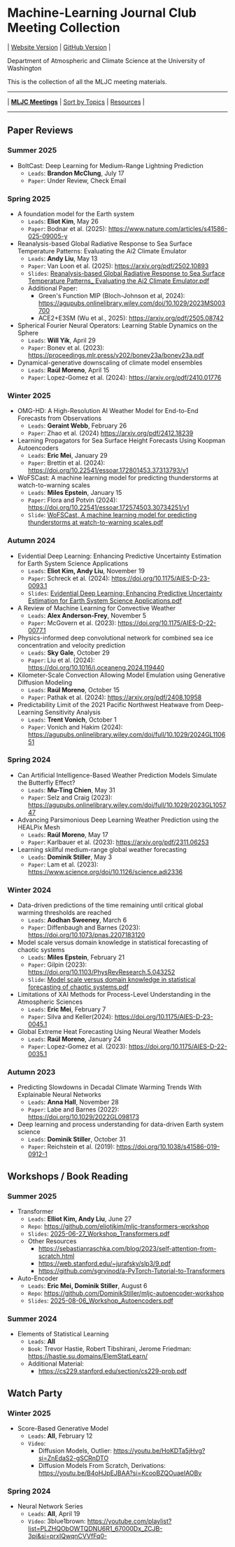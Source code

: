 # Machine-Learning Journal Club Meeting Collection

| [Website Version](https://nightingale-lzh.github.io/UW-Atmos-MLJC/) | [GitHub Version](https://github.com/Nightingale-LZH/UW-Atmos-MLJC) |

Department of Atmospheric and Climate Science at the University of Washington

This is the collection of all the MLJC meeting materials.

***

| [**MLJC Meetings**](./readme.md) | [Sort by Topics](./sort_by_topics.md) | [Resources](./recources.md) |

***

## Paper Reviews

### Summer 2025

- BoltCast: Deep Learning for Medium-Range Lightning Prediction
  - `Leads`: **Brandon McClung**, July 17
  - `Paper`: Under Review, Check Email

### Spring 2025

- A foundation model for the Earth system
  - `Leads`: **Eliot Kim**, May 26
  - `Paper`: Bodnar et al. (2025): <https://www.nature.com/articles/s41586-025-09005-y>
- Reanalysis-based Global Radiative Response to Sea Surface Temperature Patterns: Evaluating the Ai2 Climate Emulator
  - `Leads`: **Andy Liu**, May 13
  - `Paper`: Van Loon et al. (2025): <https://arxiv.org/pdf/2502.10893>
  - `Slides`: [Reanalysis-based Global Radiative Response to Sea Surface Temperature Patterns_ Evaluating the Ai2 Climate Emulator.pdf](<Spring 2025/Reanalysis-based Global Radiative Response to Sea Surface Temperature Patterns_ Evaluating the Ai2 Climate Emulator.pdf>)
  - Additional Paper:
    - Green's Function MIP (Bloch-Johnson et al, 2024): <https://agupubs.onlinelibrary.wiley.com/doi/10.1029/2023MS003700>
    - ACE2+E3SM (Wu et al., 2025): <https://arxiv.org/pdf/2505.08742>
- Spherical Fourier Neural Operators: Learning Stable Dynamics on the Sphere
  - `Leads`: **Will Yik**, April 29
  - `Paper`: Bonev et al. (2023): <https://proceedings.mlr.press/v202/bonev23a/bonev23a.pdf>
- Dynamical-generative downscaling of climate model ensembles
  - `Leads`: **Raúl Moreno**, April 15
  - `Paper`: Lopez-Gomez et al. (2024): <https://arxiv.org/pdf/2410.01776>

### Winter 2025

- OMG-HD: A High-Resolution AI Weather Model for End-to-End Forecasts from Observations
  - `Leads`: **Geraint Webb**, February 26
  - `Paper`: Zhao et al. (2024) <https://arxiv.org/pdf/2412.18239>
- Learning Propagators for Sea Surface Height Forecasts Using Koopman Autoencoders
  - `Leads`: **Eric Mei**, January 29
  - `Paper`: Brettin et al. (2024): <https://doi.org/10.22541/essoar.172801453.37313793/v1>
- WoFSCast: A machine learning model for predicting thunderstorms at watch-to-warning scales
  - `Leads`: **Miles Epstein**, January 15
  - `Paper`: Flora and Potvin (2024): <https://doi.org/10.22541/essoar.172574503.30734251/v1>
  - `Slide`: [WoFSCast, A machine learning model for predicting thunderstorms at watch-to-warning scales.pdf](<Winter 2025/WoFSCast, A machine learning model for predicting thunderstorms at watch-to-warning scales.pdf>)

### Autumn 2024

- Evidential Deep Learning: Enhancing Predictive Uncertainty Estimation for Earth System Science Applications
  - `Leads`: **Eliot Kim, Andy Liu**, November 19
  - `Paper`: Schreck et al. (2024): <https://doi.org/10.1175/AIES-D-23-0093.1>
  - `Slides`: [Evidential Deep Learning: Enhancing Predictive Uncertainty Estimation for Earth System Science Applications.pdf](<Autumn 2024/Evidential Deep Learning: Enhancing Predictive Uncertainty Estimation for Earth System Science Applications.pdf>)
- A Review of Machine Learning for Convective Weather
  - `Leads`: **Alex Anderson-Frey**, November 5
  - `Paper`: McGovern et al. (2023): <https://doi.org/10.1175/AIES-D-22-0077.1>
- Physics-informed deep convolutional network for combined sea ice concentration and velocity prediction
  - `Leads`: **Sky Gale**, October 29
  - `Paper`: Liu et al. (2024): <https://doi.org/10.1016/j.oceaneng.2024.119440>
- Kilometer-Scale Convection Allowing Model Emulation using Generative Diffusion Modeling
  - `Leads`: **Raúl Moreno**, October 15
  - `Paper`: Pathak et al. (2024): <https://arxiv.org/pdf/2408.10958>
- Predictability Limit of the 2021 Pacific Northwest Heatwave from Deep-Learning Sensitivity Analysis
  - `Leads`: **Trent Vonich**, October 1
  - `Paper`: Vonich and Hakim (2024): <https://agupubs.onlinelibrary.wiley.com/doi/full/10.1029/2024GL110651>

### Spring 2024

- Can Artificial Intelligence-Based Weather Prediction Models Simulate the Butterfly Effect?
  - `Leads`: **Mu-Ting Chien**, May 31
  - `Paper`: Selz and Craig (2023): <https://agupubs.onlinelibrary.wiley.com/doi/full/10.1029/2023GL105747>
- Advancing Parsimonious Deep Learning Weather Prediction using the HEALPix Mesh
  - `Leads`: **Raúl Moreno**, May 17
  - `Paper`: Karlbauer et al. (2023): <https://arxiv.org/pdf/2311.06253>
- Learning skillful medium-range global weather forecasting
  - `Leads`: **Dominik Stiller**, May 3
  - `Paper`: Lam et al. (2023): <https://www.science.org/doi/10.1126/science.adi2336>

### Winter 2024

- Data-driven predictions of the time remaining until critical global warming thresholds are reached
  - `Leads`: **Aodhan Sweeney**, March 6
  - `Paper`: Diffenbaugh and Barnes (2023): <https://doi.org/10.1073/pnas.2207183120>
- Model scale versus domain knowledge in statistical forecasting of chaotic systems
  - `Leads`: **Miles Epstein**, February 21
  - `Paper`: Gilpin (2023): <https://doi.org/10.1103/PhysRevResearch.5.043252>
  - `Slide`: [Model scale versus domain knowledge in statistical forecasting of chaotic systems.pdf](<Winter 2024/Model scale versus domain knowledge in statistical forecasting of chaotic systems.pdf>)
- Limitations of XAI Methods for Process-Level Understanding in the Atmospheric Sciences
  - `Leads`: **Eric Mei**, February 7
  - `Paper`: Silva and Keller(2024): <https://doi.org/10.1175/AIES-D-23-0045.1>
- Global Extreme Heat Forecasting Using Neural Weather Models
  - `Leads`: **Raúl Moreno**, January 24
  - `Paper`: Lopez-Gomez et al. (2023): <https://doi.org/10.1175/AIES-D-22-0035.1>

### Autumn 2023

- Predicting Slowdowns in Decadal Climate Warming Trends With Explainable Neural Networks
  - `Leads`: **Anna Hall**, November 28
  - `Paper`: Labe and Barnes (2022): <https://doi.org/10.1029/2022GL098173>
- Deep learning and process understanding for data-driven Earth system science
  - `Leads`: **Dominik Stiller**, October 31
  - `Paper`: Reichstein et al. (2019): <https://doi.org/10.1038/s41586-019-0912-1>

## Workshops / Book Reading

### Summer 2025

- Transformer
  - `Leads`: **Elliot Kim, Andy Liu**, June 27
  - `Repo`: <https://github.com/eliotjkim/mljc-transformers-workshop>
  - `Slides`: [2025-06-27_Workshop_Transformers.pdf](<Summer 2025/2025-06-27_Workshop_Transformers.pdf>)
  - Other Resources
    - <https://sebastianraschka.com/blog/2023/self-attention-from-scratch.html>
    - <https://web.stanford.edu/~jurafsky/slp3/9.pdf>
    - <https://github.com/sgrvinod/a-PyTorch-Tutorial-to-Transformers>
- Auto-Encoder
  - `Leads`: **Eric Mei, Dominik Stiller**, August 6
  - `Repo`: <https://github.com/DominikStiller/mljc-autoencoder-workshop> 
  - `Slides`: [2025-08-06_Workshop_Autoencoders.pdf](<Summer 2025/2025-08-06_Workshop_Autoencoders.pdf>)

### Summer 2024

- Elements of Statistical Learning
  - `Leads`: **All**
  - `Book`: Trevor Hastie, Robert Tibshirani, Jerome Friedman: <https://hastie.su.domains/ElemStatLearn/>
  - Additional Material: 
    - <https://cs229.stanford.edu/section/cs229-prob.pdf>

## Watch Party

### Winter 2025

- Score-Based Generative Model
  - `Leads`: **All**, February 12
  - `Video`:
    - Diffusion Models, Outlier: <https://youtu.be/HoKDTa5jHvg?si=ZnEdaS2-gSCRnDTO>
    - Diffusion Models From Scratch, Derivations: <https://youtu.be/B4oHJpEJBAA?si=KcooBZQOuaeIAOBv>

### Spring 2024

- Neural Network Series
  - `Leads`: **All**, April 19
  - `Video`: 3blue1brown: <https://youtube.com/playlist?list=PLZHQObOWTQDNU6R1_67000Dx_ZCJB-3pi&si=prxIQwqnCVVfFq0->

